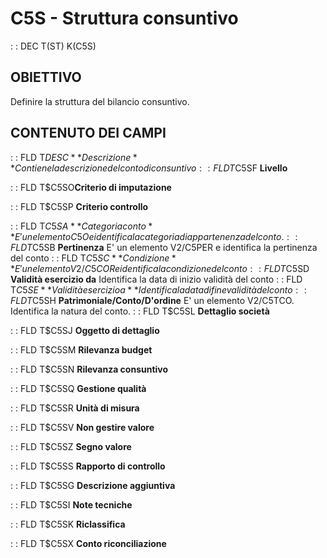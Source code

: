 # C5S - Struttura consuntivo
 :  : DEC T(ST) K(C5S)
## OBIETTIVO
Definire la struttura del bilancio consuntivo.
## CONTENUTO DEI CAMPI
 :  : FLD T$DESC **Descrizione**
Contiene la descrizione del conto di consuntivo
 :  : FLD T$C5SF **Livello**

 :  : FLD T$C5SO**Criterio di imputazione**

 :  : FLD T$C5SP **Criterio controllo**

 :  : FLD T$C5SA **Categoria conto**
E' un elemento C5O e identifica la categoria di appartenenza del conto.
 :  : FLD T$C5SB **Pertinenza**
E' un elemento V2/C5PER e identifica la pertinenza del conto
 :  : FLD T$C5SC **Condizione**
E' un elemento V2/C5COR e identifica la condizione del conto
 :  : FLD T$C5SD **Validità esercizio da**
Identifica la data di inizio validità del conto
 :  : FLD T$C5SE **Validità esercizio a**
Identifica la data di fine validità del conto
 :  : FLD T$C5SH **Patrimoniale/Conto/D'ordine**
E' un elemento V2/C5TCO. Identifica la natura del conto.
 :  : FLD T$C5SL **Dettaglio società**

 :  : FLD T$C5SJ **Oggetto di dettaglio**

 :  : FLD T$C5SM **Rilevanza budget**

 :  : FLD T$C5SN **Rilevanza consuntivo**

 :  : FLD T$C5SQ **Gestione qualità**

 :  : FLD T$C5SR **Unità di misura**

 :  : FLD T$C5SV **Non gestire valore**

 :  : FLD T$C5SZ **Segno valore**

 :  : FLD T$C5SS **Rapporto di controllo**

 :  : FLD T$C5SG **Descrizione aggiuntiva**

 :  : FLD T$C5SI **Note tecniche**

 :  : FLD T$C5SK **Riclassifica**

 :  : FLD T$C5SX **Conto riconciliazione**
